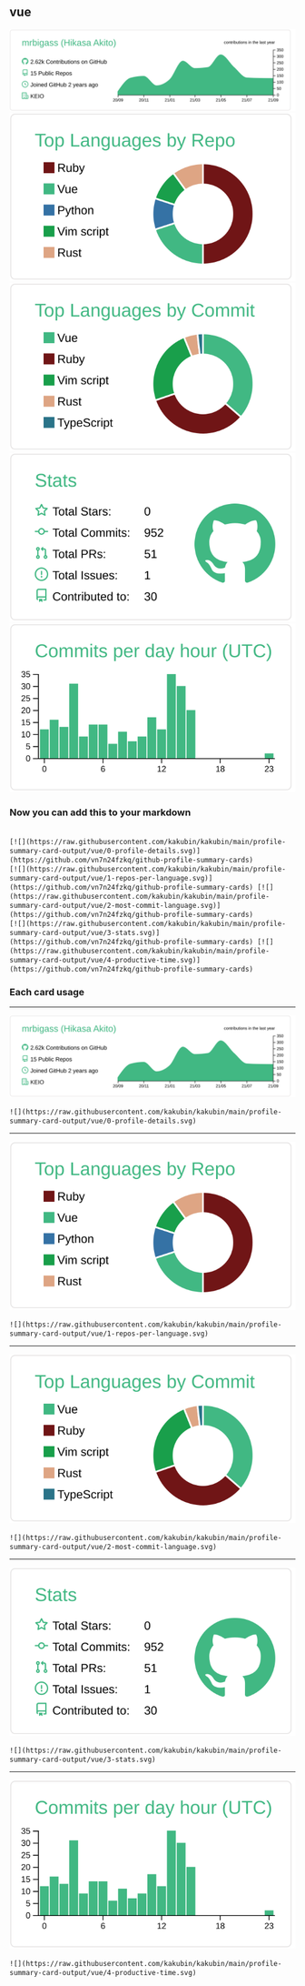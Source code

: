 ## vue

[![](./0-profile-details.svg)](https://github.com/vn7n24fzkq/github-profile-summary-cards)
[![](./1-repos-per-language.svg)](https://github.com/vn7n24fzkq/github-profile-summary-cards) [![](./2-most-commit-language.svg)](https://github.com/vn7n24fzkq/github-profile-summary-cards)
[![](./3-stats.svg)](https://github.com/vn7n24fzkq/github-profile-summary-cards) [![](./4-productive-time.svg)](https://github.com/vn7n24fzkq/github-profile-summary-cards)
### Now you can add this to your markdown
```

[![](https://raw.githubusercontent.com/kakubin/kakubin/main/profile-summary-card-output/vue/0-profile-details.svg)](https://github.com/vn7n24fzkq/github-profile-summary-cards)
[![](https://raw.githubusercontent.com/kakubin/kakubin/main/profile-summary-card-output/vue/1-repos-per-language.svg)](https://github.com/vn7n24fzkq/github-profile-summary-cards) [![](https://raw.githubusercontent.com/kakubin/kakubin/main/profile-summary-card-output/vue/2-most-commit-language.svg)](https://github.com/vn7n24fzkq/github-profile-summary-cards)
[![](https://raw.githubusercontent.com/kakubin/kakubin/main/profile-summary-card-output/vue/3-stats.svg)](https://github.com/vn7n24fzkq/github-profile-summary-cards) [![](https://raw.githubusercontent.com/kakubin/kakubin/main/profile-summary-card-output/vue/4-productive-time.svg)](https://github.com/vn7n24fzkq/github-profile-summary-cards)

```

### Each card usage
---

![](./0-profile-details.svg)

```
![](https://raw.githubusercontent.com/kakubin/kakubin/main/profile-summary-card-output/vue/0-profile-details.svg)
```



---

![](./1-repos-per-language.svg)

```
![](https://raw.githubusercontent.com/kakubin/kakubin/main/profile-summary-card-output/vue/1-repos-per-language.svg)
```



---

![](./2-most-commit-language.svg)

```
![](https://raw.githubusercontent.com/kakubin/kakubin/main/profile-summary-card-output/vue/2-most-commit-language.svg)
```



---

![](./3-stats.svg)

```
![](https://raw.githubusercontent.com/kakubin/kakubin/main/profile-summary-card-output/vue/3-stats.svg)
```



---

![](./4-productive-time.svg)

```
![](https://raw.githubusercontent.com/kakubin/kakubin/main/profile-summary-card-output/vue/4-productive-time.svg)
```


